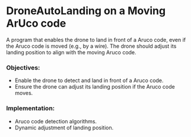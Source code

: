# DroneAutoLanding on a Moving ArUco code

A program that enables the drone to land in front of a Aruco code, even if the Aruco code is moved (e.g., by a wire). The drone should adjust its landing position to align with the moving Aruco code.

### Objectives:
- Enable the drone to detect and land in front of a Aruco code.
- Ensure the drone can adjust its landing position if the Aruco code moves.

### Implementation:
- Aruco code detection algorithms.
- Dynamic adjustment of landing position.
